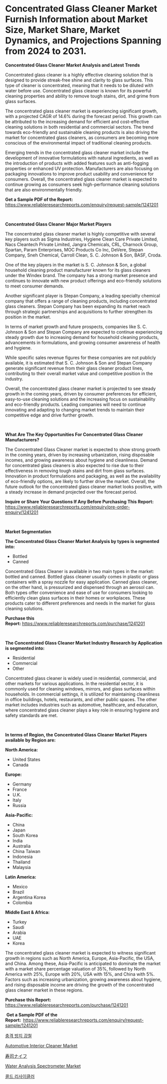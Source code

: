 <p><h1>Concentrated Glass Cleaner Market Furnish Information about Market Size, Market Share, Market Dynamics, and Projections Spanning from 2024 to 2031.</h1></p><p><strong>Concentrated Glass Cleaner Market Analysis and Latest Trends</strong></p>
<p><p>Concentrated glass cleaner is a highly effective cleaning solution that is designed to provide streak-free shine and clarity to glass surfaces. This type of cleaner is concentrated, meaning that it needs to be diluted with water before use. Concentrated glass cleaner is known for its powerful cleaning properties and ability to remove tough stains, dirt, and grime from glass surfaces.</p><p>The concentrated glass cleaner market is experiencing significant growth, with a projected CAGR of 14.6% during the forecast period. This growth can be attributed to the increasing demand for efficient and cost-effective cleaning solutions in both residential and commercial sectors. The trend towards eco-friendly and sustainable cleaning products is also driving the market for concentrated glass cleaners, as consumers are becoming more conscious of the environmental impact of traditional cleaning products.</p><p>Emerging trends in the concentrated glass cleaner market include the development of innovative formulations with natural ingredients, as well as the introduction of products with added features such as anti-fogging properties or enhanced UV protection. Manufacturers are also focusing on packaging innovations to improve product usability and convenience for consumers. Overall, the concentrated glass cleaner market is expected to continue growing as consumers seek high-performance cleaning solutions that are also environmentally friendly.</p></p>
<p><strong>Get a Sample PDF of the Report:&nbsp;</strong> <a href="https://www.reliableresearchreports.com/enquiry/request-sample/1241201">https://www.reliableresearchreports.com/enquiry/request-sample/1241201</a></p>
<p>&nbsp;</p>
<p><strong>Concentrated Glass Cleaner Major Market Players</strong></p>
<p><p>The concentrated glass cleaner market is highly competitive with several key players such as Sigma Industries, Hygiene Clean Care Private Limited, Nacs Cleantech Private Limited, Jangra Chemicals, CRL, Charnock Group, Spartan, Param Enterprises, MOC Products Co Inc, DeVere, Stepan Company, Sneh Chemical, Carroll Clean, S. C. Johnson & Son, BASF, Croda.</p><p>One of the key players in the market is S. C. Johnson & Son, a global household cleaning product manufacturer known for its glass cleaners under the Windex brand. The company has a strong market presence and continues to innovate with new product offerings and eco-friendly solutions to meet consumer demands.</p><p>Another significant player is Stepan Company, a leading specialty chemical company that offers a range of cleaning products, including concentrated glass cleaners. Stepan Company has been expanding its market reach through strategic partnerships and acquisitions to further strengthen its position in the market.</p><p>In terms of market growth and future prospects, companies like S. C. Johnson & Son and Stepan Company are expected to continue experiencing steady growth due to increasing demand for household cleaning products, advancements in formulations, and growing consumer awareness of health and hygiene.</p><p>While specific sales revenue figures for these companies are not publicly available, it is estimated that S. C. Johnson & Son and Stepan Company generate significant revenue from their glass cleaner product lines, contributing to their overall market value and competitive position in the industry. </p><p>Overall, the concentrated glass cleaner market is projected to see steady growth in the coming years, driven by consumer preferences for efficient, easy-to-use cleaning solutions and the increasing focus on sustainability and eco-friendly products. Leading companies will need to continue innovating and adapting to changing market trends to maintain their competitive edge and drive further growth.</p></p>
<p>&nbsp;</p>
<p><strong>What Are The Key Opportunities For Concentrated Glass Cleaner Manufacturers?</strong></p>
<p><p>The Concentrated Glass Cleaner market is expected to show strong growth in the coming years, driven by increasing urbanization, rising disposable incomes, and growing awareness about hygiene and cleanliness. Demand for concentrated glass cleaners is also expected to rise due to their effectiveness in removing tough stains and dirt from glass surfaces. Innovation in product formulations and packaging, as well as the availability of eco-friendly options, are likely to further drive the market. Overall, the future outlook for the concentrated glass cleaner market looks positive, with a steady increase in demand projected over the forecast period.</p></p>
<p><strong>Inquire or Share Your Questions If Any Before Purchasing This Report:</strong> <a href="https://www.reliableresearchreports.com/enquiry/pre-order-enquiry/1241201">https://www.reliableresearchreports.com/enquiry/pre-order-enquiry/1241201</a></p>
<p>&nbsp;</p>
<p><strong>Market Segmentation</strong></p>
<p><strong>The Concentrated Glass Cleaner Market Analysis by types is segmented into:</strong></p>
<p><ul><li>Bottled</li><li>Canned</li></ul></p>
<p><p>Concentrated Glass Cleaner is available in two main types in the market: bottled and canned. Bottled glass cleaner usually comes in plastic or glass containers with a spray nozzle for easy application. Canned glass cleaner, on the other hand, is pressurized and dispensed through an aerosol can. Both types offer convenience and ease of use for consumers looking to efficiently clean glass surfaces in their homes or workplaces. These products cater to different preferences and needs in the market for glass cleaning solutions.</p></p>
<p><strong>Purchase this Report:&nbsp;</strong><a href="https://www.reliableresearchreports.com/purchase/1241201">https://www.reliableresearchreports.com/purchase/1241201</a></p>
<p>&nbsp;</p>
<p><strong>The Concentrated Glass Cleaner Market Industry Research by Application is segmented into:</strong></p>
<p><ul><li>Residential</li><li>Commercial</li><li>Other</li></ul></p>
<p><p>Concentrated glass cleaner is widely used in residential, commercial, and other markets for various applications. In the residential sector, it is commonly used for cleaning windows, mirrors, and glass surfaces within households. In commercial settings, it is utilized for maintaining cleanliness in office buildings, hotels, restaurants, and other public spaces. The other market includes industries such as automotive, healthcare, and education, where concentrated glass cleaner plays a key role in ensuring hygiene and safety standards are met.</p></p>
<p>&nbsp;</p>
<p><strong>In terms of Region, the Concentrated Glass Cleaner Market Players available by Region are:</strong></p>
<p>
    <p> <strong> North America: </strong>
        <ul>
            <li>United States</li>
            <li>Canada</li>
        </ul>
        </p> 
    <p> <strong> Europe: </strong>
        <ul>
            <li>Germany</li>
            <li>France</li>
            <li>U.K.</li>
            <li>Italy</li>
            <li>Russia</li>
        </ul>
        </p> 
    <p> <strong> Asia-Pacific: </strong>
        <ul>
            <li>China</li>
            <li>Japan</li>
            <li>South Korea</li>
            <li>India</li>
            <li>Australia</li>
            <li>China Taiwan</li>
            <li>Indonesia</li>
            <li>Thailand</li>
            <li>Malaysia</li>
        </ul>
        </p> 
    <p> <strong> Latin America: </strong>
        <ul>
            <li>Mexico</li>
            <li>Brazil</li>
            <li>Argentina Korea</li>
            <li>Colombia</li>
        </ul>
        </p> 
    <p> <strong> Middle East & Africa: </strong>
        <ul>
            <li>Turkey</li>
            <li>Saudi</li>
            <li>Arabia</li>
            <li>UAE</li>
            <li>Korea</li>
        </ul>
    </p>
    </p>
<p><p>The concentrated glass cleaner market is expected to witness significant growth in regions such as North America, Europe, Asia-Pacific, the USA, and China. Among these, Asia-Pacific is anticipated to dominate the market with a market share percentage valuation of 35%, followed by North America with 25%, Europe with 20%, USA with 15%, and China with 5%. Factors such as increasing urbanization, growing awareness about hygiene, and rising disposable income are driving the growth of the concentrated glass cleaner market in these regions.</p></p>
<p><strong>Purchase this Report: </strong><a href="https://www.reliableresearchreports.com/purchase/1241201">https://www.reliableresearchreports.com/purchase/1241201</a></p>
<p>&nbsp;<strong>Get a Sample PDF of the Report:&nbsp;&nbsp;</strong><a href="https://www.reliableresearchreports.com/enquiry/request-sample/1241201">https://www.reliableresearchreports.com/enquiry/request-sample/1241201</a></p>
<p><strong></strong></p>
<p><p><a href="https://github.com/vsckjg50460/Market-Research-Report-List-1/blob/main/94968815088.md">충격 방지 강철</a></p><p><a href="https://github.com/Hazelklievgspy6vdcsmu106w/Market-Research-Report-List-1/blob/main/automotive-interior-cleaner-market.md">Automotive Interior Cleaner Market</a></p><p><a href="https://github.com/lrlmopnhwd79300/Market-Research-Report-List-1/blob/main/68803175466.md">寿司ナイフ</a></p><p><a href="https://issuu.com/reportprime-2/docs/water-analysis-spectrometer-market-size-2030.pptx">Water Analysis Spectrometer Market</a></p><p><a href="https://github.com/GabrielBlanda5656/Market-Research-Report-List-1/blob/main/69150655089.md">콜드 리사이클러</a></p></p>